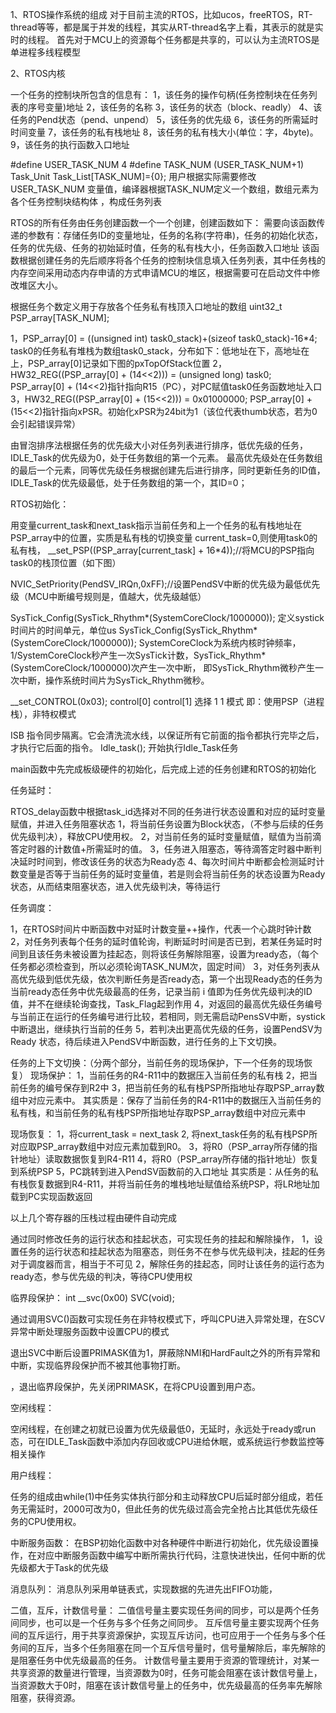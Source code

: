 1、RTOS操作系统的组成
 	对于目前主流的RTOS，比如ucos，freeRTOS，RT-thread等等，都是属于并发的线程，其实从RT-thread名字上看，其表示的就是实时的线程。
首先对于MCU上的资源每个任务都是共享的，可以认为主流RTOS是单进程多线程模型


2、RTOS内核

一个任务的控制块所包含的信息有：
1，该任务的操作句柄(任务控制块在任务列表的序号变量)地址
2，该任务的名称
3，该任务的状态（block、readly）
4、该任务的Pend状态（pend、unpend）
5，该任务的优先级
6，该任务的所需延时时间变量
7，该任务的私有栈地址
8，该任务的私有栈大小(单位：字，4byte)。
9，该任务的执行函数入口地址

#define	USER_TASK_NUM   4
#define	TASK_NUM   (USER_TASK_NUM+1)
Task_Unit Task_List[TASK_NUM]={0};
用户根据实际需要修改USER_TASK_NUM 变量值，编译器根据TASK_NUM定义一个数组，数组元素为各个任务控制块结构体 ，构成任务列表

RTOS的所有任务由任务创建函数一个一个创建，创建函数如下：
需要向该函数传递的参数有：存储任务ID的变量地址，任务的名称(字符串)，任务的初始化状态，任务的优先级、任务的初始延时值，任务的私有栈大小，任务函数入口地址
该函数根据创建任务的先后顺序将各个任务的控制块信息填入任务列表，其中任务栈的内存空间采用动态内存申请的方式申请MCU的堆区，根据需要可在启动文件中修改堆区大小。


根据任务个数定义用于存放各个任务私有栈顶入口地址的数组
uint32_t PSP_array[TASK_NUM]; 

1，PSP_array[0] = ((unsigned int) task0_stack)+(sizeof task0_stack)-16*4;
task0的任务私有堆栈为数组task0_stack，分布如下：低地址在下，高地址在上，PSP_array[0]记录如下图的pxTopOfStack位置
2，HW32_REG((PSP_array[0] + (14<<2))) = (unsigned long) task0;
PSP_array[0] + (14<<2)指针指向R15（PC），对PC赋值task0任务函数地址入口
3，HW32_REG((PSP_array[0] + (15<<2))) = 0x01000000;
PSP_array[0] + (15<<2)指针指向xPSR。初始化xPSR为24bit为1（该位代表thumb状态，若为0会引起错误异常）

由冒泡排序法根据任务的优先级大小对任务列表进行排序，低优先级的任务，IDLE_Task的优先级为0，处于任务数组的第一个元素。
最高优先级处在任务数组的最后一个元素，同等优先级任务根据创建先后进行排序，同时更新任务的ID值，IDLE_Task的优先级最低，处于任务数组的第一个，其ID=0；




RTOS初始化：

用变量current_task和next_task指示当前任务和上一个任务的私有栈地址在PSP_array中的位置，实质是私有栈的切换变量
current_task=0,则使用task0的私有栈，
__set_PSP((PSP_array[current_task] + 16*4));//将MCU的PSP指向task0的栈顶位置（如下图）


NVIC_SetPriority(PendSV_IRQn,0xFF);//设置PendSV中断的优先级为最低优先级（MCU中断编号规则是，值越大，优先级越低）



SysTick_Config(SysTick_Rhythm*(SystemCoreClock/1000000));
定义systick时间片的时间单元，单位us
SysTick_Config(SysTick_Rhythm*(SystemCoreClock/1000000));
SystemCoreClock为系统内核时钟频率，1/SystemCoreClock秒产生一次SysTick计数，SysTick_Rhythm*(SystemCoreClock/1000000)次产生一次中断，
即SysTick_Rhythm微秒产生一次中断，操作系统时间片为SysTick_Rhythm微秒。

__set_CONTROL(0x03);
control[0] control[1] 选择 1 1 模式
即：使用PSP（进程栈），非特权模式

ISB
指令同步隔离。它会清洗流水线，以保证所有它前面的指令都执行完毕之后，才执行它后面的指令。
Idle_task();
开始执行Idle_Task任务


main函数中先完成板级硬件的初始化，后完成上述的任务创建和RTOS的初始化


任务延时：

RTOS_delay函数中根据task_id选择对不同的任务进行状态设置和对应的延时变量赋值，并进入任务阻塞状态
1，将当前任务设置为Block状态，（不参与后续的任务优先级判决），释放CPU使用权。
2，对当前任务的延时变量赋值，赋值为当前滴答定时器的计数值+所需延时的值。
3，任务进入阻塞态，等待滴答定时器中断判决延时时间到，修改该任务的状态为Ready态
4、每次时间片中断都会检测延时计数变量是否等于当前任务的延时变量值，若是则会将当前任务的状态设置为Ready状态，从而结束阻塞状态，进入优先级判决，等待运行

任务调度：

1，在RTOS时间片中断函数中对延时计数变量++操作，代表一个心跳时钟计数
2，对任务列表每个任务的延时值轮询，判断延时时间是否已到，若某任务延时时间到且该任务未被设置为挂起态，则将该任务解除阻塞，设置为ready态，（每个任务都必须检查到，所以必须轮询TASK_NUM次，固定时间）
3，对任务列表从高优先级到低优先级，依次判断任务是否ready态，第一个出现Ready态的任务为当前ready态任务中优先级最高的任务，记录当前 i 值即为任务优先级判决的ID值，并不在继续轮询查找，Task_Flag起到作用
4，对返回的最高优先级任务编号与当前正在运行的任务编号进行比较，若相同，则无需启动PensSV中断，systick中断退出，继续执行当前的任务
5，若判决出更高优先级的任务，设置PendSV为Ready 状态，待后续进入PendSV中断函数，进行任务的上下文切换。


任务的上下文切换：（分两个部分，当前任务的现场保护，下一个任务的现场恢复）
现场保护：
1，当前任务的R4-R11中的数据压入当前任务的私有栈
2，把当前任务的编号保存到R2中
3，把当前任务的私有栈PSP所指地址存取PSP_array数组中对应元素中。
其实质是：保存了当前任务的R4-R11中的数据压入当前任务的私有栈，和当前任务的私有栈PSP所指地址存取PSP_array数组中对应元素中

现场恢复：
1，将current_task = next_task
2,  将next_task任务的私有栈PSP所对应取PSP_array数组中对应元素加载到R0。
3，将R0（PSP_array所存储的指针地址）读取数据恢复到R4-R11
4，将R0（PSP_array所存储的指针地址）恢复到系统PSP
5，PC跳转到进入PendSV函数前的入口地址
其实质是：从任务的私有栈恢复数据到R4-R11，并将当前任务的堆栈地址赋值给系统PSP，将LR地址加载到PC实现函数返回



以上几个寄存器的压栈过程由硬件自动完成



通过同时修改任务的运行状态和挂起状态，可实现任务的挂起和解除操作，
1，设置任务的运行状态和挂起状态为阻塞态，则任务不在参与优先级判决，挂起的任务对于调度器而言，相当于不可见
2，解除任务的挂起态，同时让该任务的运行态为ready态，参与优先级的判决，等待CPU使用权

临界段保护：
int __svc(0x00) SVC(void);

通过调用SVC()函数可实现任务在非特权模式下，呼叫CPU进入异常处理，在SCV异常中断处理服务函数中设置CPU的模式



退出SVC中断后设置PRIMASK值为1，屏蔽除NMI和HardFault之外的所有异常和中断，实现临界段保护而不被其他事物打断。

，退出临界段保护，先关闭PRIMASK，在将CPU设置到用户态。

空闲线程：

空闲线程，在创建之初就已设置为优先级最低0，无延时，永远处于ready或run态，可在IDLE_Task函数中添加内存回收或CPU进给休眠，或系统运行参数监控等相关操作

用户线程：

任务的组成由while(1)中任务实体执行部分和主动释放CPU后延时部分组成，若任务无需延时，2000可改为0，但此任务的优先级过高会完全抢占比其低优先级任务的CPU使用权。

中断服务函数：
在BSP初始化函数中对各种硬件中断进行初始化，优先级设置操作，在对应中断服务函数中编写中断所需执行代码，注意快进快出，任何中断的优先级都大于Task的优先级



消息队列：
消息队列采用单链表式，实现数据的先进先出FIFO功能，






二值，互斥，计数信号量：
二值信号量主要实现任务间的同步，可以是两个任务间同步，也可以是一个任务与多个任务之间同步。
互斥信号量主要实现两个任务间的互斥运行，用于共享资源保护，实现互斥访问，也可应用于一个任务与多个任务间的互斥，当多个任务阻塞在同一个互斥信号量时，信号量解除后，率先解除的是阻塞任务中优先级最高的任务。
计数信号量主要用于资源的管理统计，对某一共享资源的数量进行管理，当资源数为0时，任务可能会阻塞在该计数信号量上，当资源数大于0时，阻塞在该计数信号量上的任务中，优先级最高的任务率先解除阻塞，获得资源。





